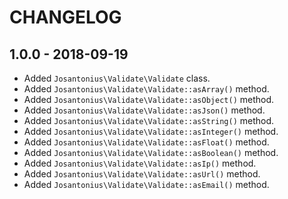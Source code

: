 # CHANGELOG

## 1.0.0 - 2018-09-19

* Added `Josantonius\Validate\Validate` class.
* Added `Josantonius\Validate\Validate::asArray()` method.
* Added `Josantonius\Validate\Validate::asObject()` method.
* Added `Josantonius\Validate\Validate::asJson()` method.
* Added `Josantonius\Validate\Validate::asString()` method.
* Added `Josantonius\Validate\Validate::asInteger()` method.
* Added `Josantonius\Validate\Validate::asFloat()` method.
* Added `Josantonius\Validate\Validate::asBoolean()` method.
* Added `Josantonius\Validate\Validate::asIp()` method.
* Added `Josantonius\Validate\Validate::asUrl()` method.
* Added `Josantonius\Validate\Validate::asEmail()` method.

